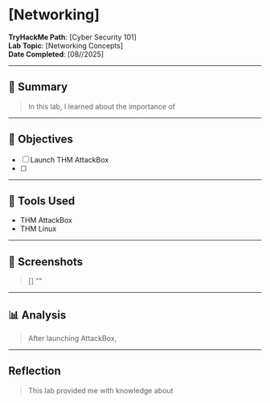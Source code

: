 # [Networking]

**TryHackMe Path**: [Cyber Security 101]  
**Lab Topic**: [Networking Concepts]  
**Date Completed**: [08//2025]

---

## 🧠 Summary

> In this lab, I learned about the importance of 

---

## 🎯 Objectives
- [ ] Launch THM AttackBox
- [ ] 

---

## 🧰 Tools Used
- THM AttackBox
- THM Linux
  
---

## 📸 Screenshots

> [] ""
 
---

## 📊 Analysis

> After launching AttackBox, 

---

## Reflection

> This lab provided me with knowledge about 

